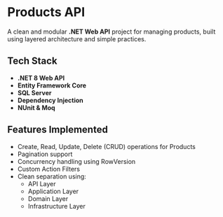 # Products API

A clean and modular **.NET Web API** project for managing products, built using layered architecture and simple practices.

## Tech Stack

- **.NET 8 Web API**
- **Entity Framework Core**
- **SQL Server**
- **Dependency Injection**
- **NUnit & Moq** 

## Features Implemented

-  Create, Read, Update, Delete (CRUD) operations for Products
-  Pagination support
-  Concurrency handling using RowVersion
-  Custom Action Filters
-  Clean separation using:
    - API Layer
    - Application Layer
    - Domain Layer
    - Infrastructure Layer
